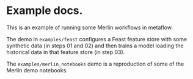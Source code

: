 # Example docs.

This is an example of running some Merlin workflows in metaflow.

The demo in `examples/feast` configures a Feast feature store with some synthetic data (in steps 01 and 02) and then trains a model loading the historical data in that feature store (in step 03).

The `examples/merlin_notebooks` demo is a reproduction of some of the Merlin demo notebooks.
